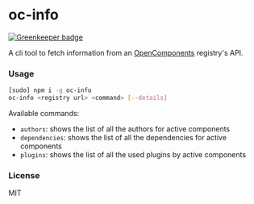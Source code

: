 oc-info
=======

[![Greenkeeper badge](https://badges.greenkeeper.io/opencomponents/oc-info.svg)](https://greenkeeper.io/)

A cli tool to fetch information from an [OpenComponents](https://github.com/opentable/oc) registry's API.

### Usage

```sh
[sudo] npm i -g oc-info
oc-info <registry url> <command> [--details]
```

Available commands:

* `authors`: shows the list of all the authors for active components
* `dependencies`: shows the list of all the dependencies for active components
* `plugins`: shows the list of all the used plugins by active components

### License

MIT
